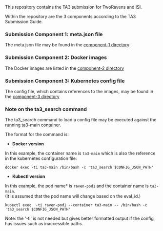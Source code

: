 This repository contains the TA3 submission for TwoRavens and ISI.

Within the repository are the 3 components according to the TA3 Submission Guide.

### Submission Component 1: meta.json file

The meta.json file may be found in the [component-1 directory](https://gitlab.datadrivendiscovery.org/tworavens/ISI-TwoRavens/blob/master/component-1/meta.json)

### Submission Component 2: Docker images

The Docker images are listed in the [component-2 directory](https://gitlab.datadrivendiscovery.org/tworavens/ISI-TwoRavens/blob/master/component-2/docker_images.md)

### Submission Component 3: Kubernetes config file

The config file, which contains references to the images, may be found in the [component-3 directory](https://gitlab.datadrivendiscovery.org/tworavens/ISI-TwoRavens/blob/master/component-3/tworavens_isi_same_node.yml)


### Note on the ta3_search command

The ta3_search command to load a config file may be executed against the running ta3-main container.

The format for the command is:

- **Docker version**

In this example, the container name is `ta3-main` which is also the reference in the kubernetes configuration file:

```
docker exec -ti ta3-main /bin/bash -c 'ta3_search $CONFIG_JSON_PATH'
```

- **Kubectl version**

In this example, the pod name* is `raven-pod1` and the container name is `ta3-main`.  
(It is assumed that the pod name will change based on the eval_id.)

```
kubectl exec  -ti raven-pod1 --container ta3-main -- /bin/bash -c 'ta3_search $CONFIG_JSON_PATH'
```

Note: the '-ti' is not needed but gives better formatted output if the config has issues such as inaccessible paths.
